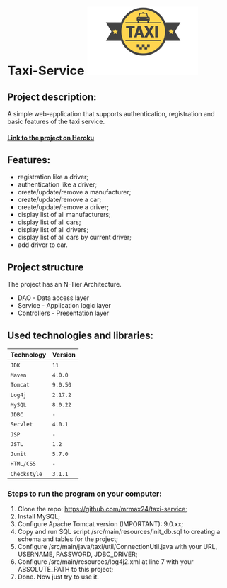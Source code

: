 # Taxi-Service <img src="https://github.com/mrmax24/taxi-service/blob/main/taxi-logo-5.png"/>

## Project description:
A simple web-application that supports authentication, registration and basic features of the taxi service.

#### [Link to the project on Heroku](https://simple-taxi.herokuapp.com)
## Features:
- registration like a driver;
- authentication like a driver;
- create/update/remove a manufacturer;
- create/update/remove a car;
- create/update/remove a driver;
- display list of all manufacturers;
- display list of all cars;
- display list of all drivers;
- display list of all cars by current driver;
- add driver to car.

## Project structure

The project has an N-Tier Architecture.
- DAO - Data access layer 
- Service - Application logic layer
- Controllers - Presentation layer

## Used technologies and libraries:
| Technology   | Version  |
|:-------------|:---------|
| `JDK`        | `11`     |
| `Maven`      | `4.0.0`  |
| `Tomcat`           | `9.0.50` |
| `Log4j`      | `2.17.2` |
| `MySQL`      | `8.0.22` |
| `JDBC`      | `-`      |
| `Servlet`    | `4.0.1`  |
| `JSP`        | `-`      |
| `JSTL`       | `1.2`    |
| `Junit`      | `5.7.0`  |
| `HTML/CSS`   | `-`      |
| `Checkstyle` | `3.1.1`  |


### Steps to run the program on your computer:
1. Clone the repo: https://github.com/mrmax24/taxi-service; 
2. Install MySQL; 
3. Configure Apache Tomcat version (IMPORTANT): 9.0.xx; 
4. Copy and run SQL script /src/main/resources/init_db.sql to creating a schema and tables for the project; 
5. Configure /src/main/java/taxi/util/ConnectionUtil.java with your URL, USERNAME, PASSWORD, JDBC_DRIVER; 
6. Configure /src/main/resources/log4j2.xml at line 7 with your ABSOLUTE_PATH to this project; 
7. Done. Now just try to use it.
